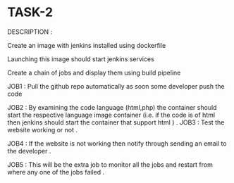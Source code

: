 # TASK-2
DESCRIPTION :

Create an image with jenkins installed using dockerfile

Launching this image should start jenkins services

Create a chain of jobs and display them using build pipeline

JOB1 : Pull the github repo automatically as soon some developer push the code

JOB2 : By examining the code language (html,php) the container should start the respective language image container (i.e. if the code is of html then jenkins should start the container that support html ) 
.
JOB3 : Test the website working or not .

JOB4 : If the website is not working then notify through sending an email to the developer .

JOB5 : This will be the extra job to monitor all the jobs and restart from where any one of the jobs failed .
